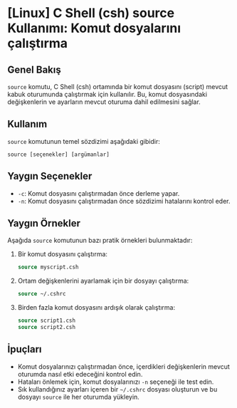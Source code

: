 # [Linux] C Shell (csh) source Kullanımı: Komut dosyalarını çalıştırma

## Genel Bakış
`source` komutu, C Shell (csh) ortamında bir komut dosyasını (script) mevcut kabuk oturumunda çalıştırmak için kullanılır. Bu, komut dosyasındaki değişkenlerin ve ayarların mevcut oturuma dahil edilmesini sağlar.

## Kullanım
`source` komutunun temel sözdizimi aşağıdaki gibidir:

```
source [seçenekler] [argümanlar]
```

## Yaygın Seçenekler
- `-c`: Komut dosyasını çalıştırmadan önce derleme yapar.
- `-n`: Komut dosyasını çalıştırmadan önce sözdizimi hatalarını kontrol eder.

## Yaygın Örnekler
Aşağıda `source` komutunun bazı pratik örnekleri bulunmaktadır:

1. Bir komut dosyasını çalıştırma:
   ```csh
   source myscript.csh
   ```

2. Ortam değişkenlerini ayarlamak için bir dosyayı çalıştırma:
   ```csh
   source ~/.cshrc
   ```

3. Birden fazla komut dosyasını ardışık olarak çalıştırma:
   ```csh
   source script1.csh
   source script2.csh
   ```

## İpuçları
- Komut dosyalarınızı çalıştırmadan önce, içerdikleri değişkenlerin mevcut oturumda nasıl etki edeceğini kontrol edin.
- Hataları önlemek için, komut dosyalarınızı `-n` seçeneği ile test edin.
- Sık kullandığınız ayarları içeren bir `~/.cshrc` dosyası oluşturun ve bu dosyayı `source` ile her oturumda yükleyin.